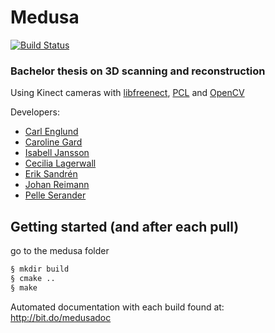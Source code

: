 # Medusa
[![Build Status](http://olkvartere.se:8181/job/Medusa/21/badge/icon)](http://olkvartere.se:8181/job/Medusa/21/)
### Bachelor thesis on 3D scanning and reconstruction
Using Kinect cameras with [libfreenect](https://github.com/OpenKinect/libfreenect), [PCL](https://github.com/PointCloudLibrary/pcl) and [OpenCV](https://github.com/Itseez/opencv)

Developers:
- [Carl Englund](https://github.com/CarlEnglund)
- [Caroline Gard](https://github.com/CarolineGard)
- [Isabell Jansson](https://github.com/isabelljansson)
- [Cecilia Lagerwall](https://github.com/cecla)
- [Erik Sandrén](http://git.io/erki)
- [Johan Reimann](https://github.com/johanreimann)
- [Pelle Serander](https://github.com/Pelse862)



## Getting started (and after each pull)
go to the medusa folder
```bash
§ mkdir build
§ cmake ..
§ make
```

Automated documentation with each build found at: http://bit.do/medusadoc
